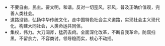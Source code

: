 #

- 不要自由，民主。要文明，和谐。反对一切歪风，邪风，普及正确价值观，完善人类社会。
- 道路没错，弘扬中华传统文化，走中国特色社会主义道路，实现社会主义现代化，构建大同社会，人类命运共同体。
- 集权，伟力。大刀阔斧，猛药去疴。全面深化改革，不断自我革命。防腐扫黑，不留余力，不容商讨。领导稳而实，核心不动摇。
